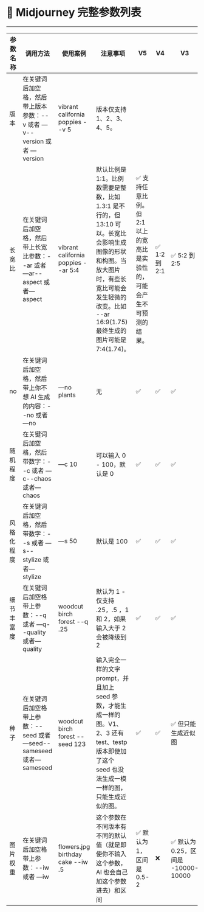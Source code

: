 # 💬 Midjourney 完整参数列表

---

| **参数名称** | **调用方法**                                                 | **使用案例**                        | **注意事项**                                                 | **V5**                                                       | **V4**       | **V3**                             | **niji**     |
| ------------ | ------------------------------------------------------------ | ----------------------------------- | ------------------------------------------------------------ | ------------------------------------------------------------ | ------------ | ---------------------------------- | ------------ |
| 版本         | 在关键词后加空格，然后带上版本参数：--v 或者 —v--version 或者 —version | vibrant california poppies --v 5    | 版本仅支持 1、2、3、4、5。                                   |                                                              |              |                                    |              |
| 长宽比       | 在关键词后加空格，然后带上长宽比参数：--ar 或者 —ar--aspect 或者—aspect | vibrant california poppies --ar 5:4 | 默认比例是 1:1。比例数需要是整数，比如 1.3:1 是不行的，但 13:10 可以。长宽比会影响生成图像的形状和构图。当放大图片时，有些长宽比可能会发生轻微的改变。比如 --ar 16:9(1.75) 最终生成的图片可能是 7:4(1.74)。 | ✅ 支持任意比例。但2:1以上的宽高比是实验性的，可能会产生不可预测的结果。 | ✅ 1:2 到 2:1 | ✅ 5:2 到 2:5                       | ✅ 1:2 到 2:1 |
| no           | 在关键词后加空格，然后带上你不想 AI 生成的内容：--no 或者 —no | —no plants                          | 无                                                           | ✅                                                            | ✅            | ✅                                  | ✅            |
| 随机程度     | 在关键词后加空格，然后带数字：--c 或者 —c--chaos 或者—chaos  | —c 10                               | 可以输入 0 - 100，默认是 0                                   | ✅                                                            | ✅            | ✅                                  | ✅            |
| 风格化程度   | 在关键词后加空格，然后带数字：--s 或者 —s--stylize 或者—stylize | —s 50                               | 默认是 100                                                   | ✅                                                            | ✅            | ✅                                  | ✅            |
| 细节丰富度   | 在关键词后加空格带上参数：--q 或者 —q--quality 或者—quality  | woodcut birch forest --q .25        | 默认为 1 - 仅支持 .25，.5 ，1 和 2，如果输入大于 2 会被降级到 2 | ✅                                                            | ✅            | ✅                                  | ✅            |
| 种子         | 在关键词后加空格带上参数：--seed 或者 —seed--sameseed 或者—sameseed | woodcut birch forest --seed 123     | 输入完全一样的文字 prompt，并且加上 seed 参数，才能生成一样的图。V1、2、3 还有 test、testp 版本即使加了这个 seed 也没法生成一模一样的图，只能生成近似的图。 | ✅                                                            | ✅            | ✅ 但只能生成近似图                 | ✅            |
| 图片权重     | 在关键词后加空格带上参数：--iw 或者 —iw                      | flowers.jpg birthday cake --iw .5   | 这个参数在不同版本有不同的默认值（就是即使你不输入这个参数，AI 也会自己加这个参数进去）和区间 | ✅ 默认为 1，区间是 0.5-2                                     | ❌            | ✅ 默认为 0.25，区间是 -10000-10000 | ❌            |